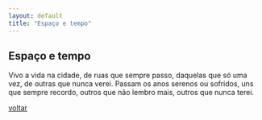 ```yaml
---
layout: default
title: "Espaço e tempo"
--- 
```


## Espaço e tempo

Vivo a vida na cidade, de ruas que sempre passo, daquelas que só uma vez, de outras que nunca verei. Passam os anos serenos ou sofridos, uns que sempre recordo, outros que não lembro mais, outros que nunca terei.

[voltar](./)